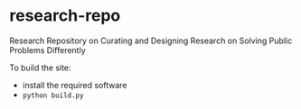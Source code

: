 # research-repo
Research Repository on Curating and Designing Research on Solving Public Problems Differently


To build the site:
* install the required software
* `python build.py`

